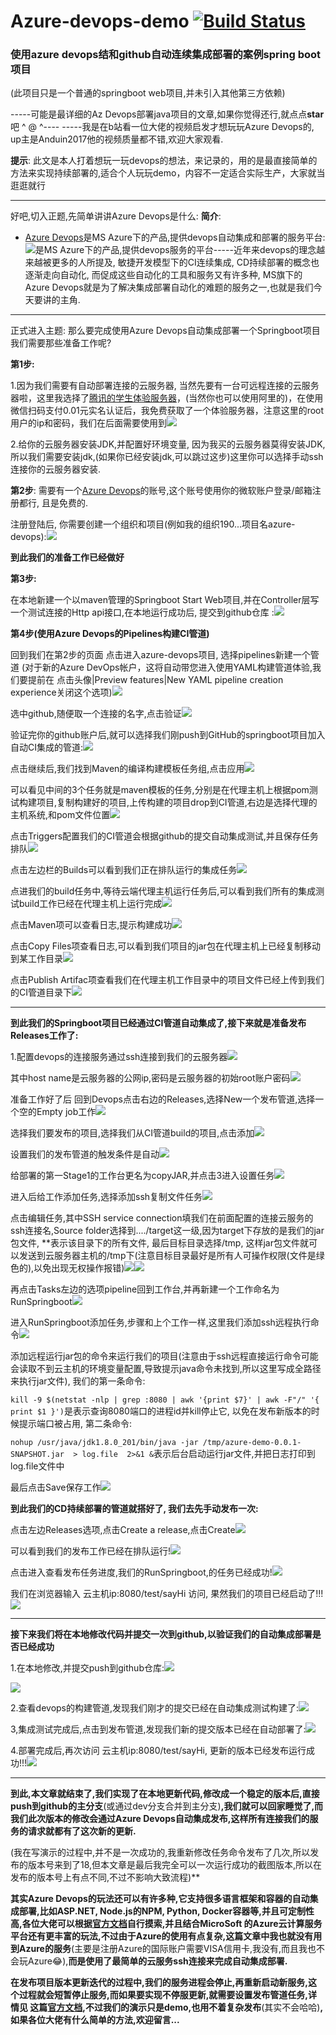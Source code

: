 # Azure-devops-demo [![Build Status](https://dev.azure.com/1909025079/azure-devops/_apis/build/status/azure-devops-Maven-CI?branchName=master)](https://dev.azure.com/1909025079/azure-devops/_build/latest?definitionId=4&branchName=master)<br>
### 使用azure devops结和github自动连续集成部署的案例spring boot项目
(此项目只是一个普通的springboot web项目,并未引入其他第三方依赖)

-----可能是最详细的Az Devops部署java项目的文章,如果你觉得还行,就点点**star**吧 ^ @  ^----
-----我是在b站看一位大佬的视频启发才想玩玩Azure Devops的, up主是Anduin2017他的视频质量都不错,欢迎大家观看.

**提示**:
此文是本人打着想玩一玩devops的想法，来记录的，用的是最直接简单的方法来实现持续部署的,适合个人玩玩demo，内容不一定适合实际生产，大家就当逛逛就行

---
好吧,切入正题,先简单讲讲Azure Devops是什么:
**简介**: 

- [Azure Devops](https://azure.microsoft.com/zh-cn/services/devops/)是MS Azure下的产品,提供devops自动集成和部署的服务平台:
![是MS Azure下的产品,提供devops服务的平台](https://upload-images.jianshu.io/upload_images/14511997-281ebbae89d704b3.png?imageMogr2/auto-orient/strip%7CimageView2/2/w/1240)-----近年来devops的理念越来越被更多的人所提及, 敏捷开发模型下的CI连续集成, CD持续部署的概念也逐渐走向自动化, 而促成这些自动化的工具和服务又有许多种, MS旗下的Azure Devops就是为了解决集成部署自动化的难题的服务之一,也就是我们今天要讲的主角.
---
正式进入主题:
那么要完成使用Azure Devops自动集成部署一个Springboot项目我们需要那些准备工作呢?

**第1步:**

1.因为我们需要有自动部署连接的云服务器, 当然先要有一台可远程连接的云服务器啦，这里我选择了[腾讯的学生体验服务器](https://cloud.tencent.com/act/campus?fromSource=gwzcw.628615.628615.62861)，(当然你也可以使用阿里的)，在使用微信扫码支付0.01元实名认证后，我免费获取了一个体验服务器，注意这里的root用户的ip和密码，我们在后面需要使用到![](https://upload-images.jianshu.io/upload_images/14511997-489ddfa6b4f5889d.png?imageMogr2/auto-orient/strip%7CimageView2/2/w/1240)

2.给你的云服务器安装JDK,并配置好环境变量,
因为我买的云服务器莫得安装JDK,所以我们需要安装jdk,(如果你已经安装jdk,可以跳过这步)这里你可以选择手动ssh连接你的云服务器安装.


**第2步**: 
需要有一个[Azure Devops](https://azure.microsoft.com/zh-cn/services/devops/)的账号,这个账号使用你的微软账户登录/邮箱注册都行, 且是免费的.

注册登陆后, 你需要创建一个组织和项目(例如我的组织190...项目名azure-devops):![](https://upload-images.jianshu.io/upload_images/14511997-09be0a189ecc2723.png?imageMogr2/auto-orient/strip%7CimageView2/2/w/1240)

**到此我们的准备工作已经做好**

**第3步:**

在本地新建一个以maven管理的Springboot Start Web项目,并在Controller层写一个测试连接的Http api接口,在本地运行成功后, 提交到github仓库
:![](https://upload-images.jianshu.io/upload_images/14511997-0f6a9bc52bdcd899.png?imageMogr2/auto-orient/strip%7CimageView2/2/w/1240)


**第4步(使用Azure Devops的Pipelines构建CI管道)**

回到我们在第2步的页面
点击进入azure-devops项目, 选择pipelines新建一个管道
(对于新的Azure DevOps帐户，这将自动带您进入使用YAML构建管道体验,我们要提前在  点击头像|Preview features|New YAML pipeline creation experience关闭这个选项)![](https://upload-images.jianshu.io/upload_images/14511997-bcd397430c4fefba.png?imageMogr2/auto-orient/strip%7CimageView2/2/w/1240)

选中github,随便取一个连接的名字,点击验证![](https://upload-images.jianshu.io/upload_images/14511997-9d34402e6958d676.png?imageMogr2/auto-orient/strip%7CimageView2/2/w/1240)

验证完你的github账户后,就可以选择我们刚push到GitHub的springboot项目加入自动CI集成的管道:![](https://upload-images.jianshu.io/upload_images/14511997-9b762e918008469d.png?imageMogr2/auto-orient/strip%7CimageView2/2/w/1240)

点击继续后,我们找到Maven的编译构建模板任务组,点击应用![](https://upload-images.jianshu.io/upload_images/14511997-33167cfc82771502.png?imageMogr2/auto-orient/strip%7CimageView2/2/w/1240)

可以看见中间的3个任务就是maven模板的任务,分别是在代理主机上根据pom测试构建项目,复制构建好的项目,上传构建的项目drop到CI管道,右边是选择代理的主机系统,和pom文件位置![](https://upload-images.jianshu.io/upload_images/14511997-bd990fb89fd91b80.png?imageMogr2/auto-orient/strip%7CimageView2/2/w/1240)


点击Triggers配置我们的CI管道会根据github的提交自动集成测试,并且保存任务排队![](https://upload-images.jianshu.io/upload_images/14511997-7f0b8cbee4a8dfe2.png?imageMogr2/auto-orient/strip%7CimageView2/2/w/1240)


点击左边栏的Builds可以看到我们正在排队运行的集成任务![](https://upload-images.jianshu.io/upload_images/14511997-fdaf5e01216cf433.png?imageMogr2/auto-orient/strip%7CimageView2/2/w/1240)

点进我们的build任务中,等待云端代理主机运行任务后,可以看到我们所有的集成测试build工作已经在代理主机上运行完成![](https://upload-images.jianshu.io/upload_images/14511997-15fa14164f1ab035.png?imageMogr2/auto-orient/strip%7CimageView2/2/w/1240)

点击Maven项可以查看日志,提示构建成功![](https://upload-images.jianshu.io/upload_images/14511997-781b654e6902b35b.png?imageMogr2/auto-orient/strip%7CimageView2/2/w/1240)

点击Copy Files项查看日志,可以看到我们项目的jar包在代理主机上已经复制移动到某工作目录![](https://upload-images.jianshu.io/upload_images/14511997-b47eca6e2870febc.png?imageMogr2/auto-orient/strip%7CimageView2/2/w/1240)

点击Publish Artifac项查看我们在代理主机工作目录中的项目文件已经上传到我们的CI管道目录下![](https://upload-images.jianshu.io/upload_images/14511997-29536bd18291bc39.png?imageMogr2/auto-orient/strip%7CimageView2/2/w/1240)

---
**到此我们的Springboot项目已经通过CI管道自动集成了,接下来就是准备发布Releases工作了:**

1.配置devops的连接服务通过ssh连接到我们的云服务器![](https://upload-images.jianshu.io/upload_images/14511997-291583baa531ee5f.png?imageMogr2/auto-orient/strip%7CimageView2/2/w/1240)

其中host name是云服务器的公网ip,密码是云服务器的初始root账户密码![](https://upload-images.jianshu.io/upload_images/14511997-f6ff0b852ddcf642.png?imageMogr2/auto-orient/strip%7CimageView2/2/w/1240)


准备工作好了后
回到Devops点击右边的Releases,选择New一个发布管道,选择一个空的Empty job工作![](https://upload-images.jianshu.io/upload_images/14511997-b5b40d174bdcb153.png?imageMogr2/auto-orient/strip%7CimageView2/2/w/1240)

选择我们要发布的项目,选择我们从CI管道build的项目,点击添加![](https://upload-images.jianshu.io/upload_images/14511997-9a76ab881be49ab0.png?imageMogr2/auto-orient/strip%7CimageView2/2/w/1240)

设置我们的发布管道的触发条件是自动![](https://upload-images.jianshu.io/upload_images/14511997-e0d370e5406df4c4.png?imageMogr2/auto-orient/strip%7CimageView2/2/w/1240)

给部署的第一Stage1的工作台更名为copyJAR,并点击3进入设置任务![](https://upload-images.jianshu.io/upload_images/14511997-b48aac3f844b6c22.png?imageMogr2/auto-orient/strip%7CimageView2/2/w/1240)


进入后给工作添加任务,选择添加ssh复制文件任务![](https://upload-images.jianshu.io/upload_images/14511997-4a825e11a5aa1a4f.png?imageMogr2/auto-orient/strip%7CimageView2/2/w/1240)

点击编辑任务,其中SSH service connection填我们在前面配置的连接云服务的ssh连接名,Source folder选择到..../target这一级,因为target下存放的是我们的jar包文件, **表示该目录下的所有文件, 最后目标目录选择/tmp, 这样jar包文件就可以发送到云服务器主机的/tmp下(注意目标目录最好是所有人可操作权限(文件是绿色的),以免出现无权操作报错)![](https://upload-images.jianshu.io/upload_images/14511997-d40e8307942c3c4d.png?imageMogr2/auto-orient/strip%7CimageView2/2/w/1240)![](https://upload-images.jianshu.io/upload_images/14511997-66bd98ba3312ab6b.png?imageMogr2/auto-orient/strip%7CimageView2/2/w/1240)

再点击Tasks左边的选项pipeline回到工作台,并再新建一个工作命名为RunSpringboot![](https://upload-images.jianshu.io/upload_images/14511997-e24e6d112cf88f5c.png?imageMogr2/auto-orient/strip%7CimageView2/2/w/1240)

进入RunSpringboot添加任务,步骤和上个工作一样,这里我们添加ssh远程执行命令![](https://upload-images.jianshu.io/upload_images/14511997-a245ee1c4a895152.png?imageMogr2/auto-orient/strip%7CimageView2/2/w/1240)

添加远程运行jar包的命令来运行我们的项目(注意由于ssh远程直接运行命令可能会读取不到云主机的环境变量配置,导致提示java命令未找到,所以这里写成全路径来执行jar文件), 我们的第一条命令:

`kill -9 $(netstat -nlp | grep :8080 | awk '{print $7}' | awk -F"/" '{ print $1 }')`是表示查询8080端口的进程id并kill停止它, 以免在发布新版本的时候提示端口被占用, 第二条命令:

`nohup /usr/java/jdk1.8.0_201/bin/java -jar /tmp/azure-demo-0.0.1-SNAPSHOT.jar  > log.file  2>&1 &`表示后台启动运行jar文件,并把日志打印到log.file文件中

最后点击Save保存工作![](https://upload-images.jianshu.io/upload_images/14511997-e45bc2870f79626d.png?imageMogr2/auto-orient/strip%7CimageView2/2/w/1240)



**到此我们的CD持续部署的管道就搭好了, 我们去先手动发布一次:**

点击左边Releases选项,点击Create a release,点击Create![](https://upload-images.jianshu.io/upload_images/14511997-91434eb7988685c2.png?imageMogr2/auto-orient/strip%7CimageView2/2/w/1240)

可以看到我们的发布工作已经在排队运行!![](https://upload-images.jianshu.io/upload_images/14511997-a147f225d6fd2ee6.png?imageMogr2/auto-orient/strip%7CimageView2/2/w/1240)

点击进入查看发布任务进度,我们的RunSpringboot,的任务已经成功!![](https://upload-images.jianshu.io/upload_images/14511997-4b57013d75d1f176.png?imageMogr2/auto-orient/strip%7CimageView2/2/w/1240)


我们在浏览器输入 云主机ip:8080/test/sayHi 访问, 果然我们的项目已经启动了!!!![](https://upload-images.jianshu.io/upload_images/14511997-5d2a70bcef908540.png?imageMogr2/auto-orient/strip%7CimageView2/2/w/1240)

---
**接下来我们将在本地修改代码并提交一次到github,以验证我们的自动集成部署是否已经成功**

1.在本地修改,并提交push到github仓库:![](https://upload-images.jianshu.io/upload_images/14511997-22f84624933d60a4.png?imageMogr2/auto-orient/strip%7CimageView2/2/w/1240)


![](https://upload-images.jianshu.io/upload_images/14511997-c87c19ed60972a3f.png?imageMogr2/auto-orient/strip%7CimageView2/2/w/1240)

2.查看devops的构建管道,发现我们刚才的提交已经在自动集成测试构建了:![](https://upload-images.jianshu.io/upload_images/14511997-39e5b25f8e66fb29.png?imageMogr2/auto-orient/strip%7CimageView2/2/w/1240)


3,集成测试完成后,点击到发布管道,发现我们新的提交版本已经在自动部署了:![](https://upload-images.jianshu.io/upload_images/14511997-5d924e14796bf7b9.png?imageMogr2/auto-orient/strip%7CimageView2/2/w/1240)

4.部署完成后,再次访问 云主机ip:8080/test/sayHi, 更新的版本已经发布运行成功!!!![](https://upload-images.jianshu.io/upload_images/14511997-dc08145bfc527bb6.png?imageMogr2/auto-orient/strip%7CimageView2/2/w/1240)



---


**到此,本文章就结束了,我们实现了在本地更新代码,修改成一个稳定的版本后,直接push到github的主分支**(或通过dev分支合并到主分支)**,我们就可以回家睡觉了,而我们此次版本的修改会通过Azure Devops自动集成发布,这样所有连接我们的服务的请求就都有了这次新的更新.**

(我在写演示的过程中,并不是一次成功的,我重新修改任务命令发布了几次,所以发布的版本号来到了18,但本文章是最后我完全可以一次运行成功的截图版本,所以在发布的版本号上有点不同,不过不影响大致流程)**

**其实Azure Devops的玩法还可以有许多种,它支持很多语言框架和容器的自动集成部署,比如ASP.NET, Node.js的NPM, Python,  Docker容器等,并且可定制性高,各位大佬可以根据[官方文档](https://docs.microsoft.com/zh-cn/azure/devops/pipelines/?view=azure-devops)自行摸索,并且结合MicroSoft 的Azure云计算服务平台还有更丰富的玩法,不过由于Azure的使用有点复杂,这篇文章中我也就没有用到Azure的服务**(主要是注册Azure的国际账户需要VISA信用卡,我没有,而且我也不会玩Azure😂),**而是使用了最简单的云服务ssh连接来完成自动集成部署.**

**在发布项目版本更新迭代的过程中,我们的服务进程会停止,再重新启动新服务,这个过程就会短暂停止服务,而如果要实现不停服更新,就需要设置发布管道任务,详情见 这篇[官方文档](https://docs.microsoft.com/zh-cn/azure/devops/pipelines/release/?view=azure-devops),不过我们的演示只是demo,也用不着复杂发布**(其实不会哈哈)**,如果各位大佬有什么简单的方法,欢迎留言...**


